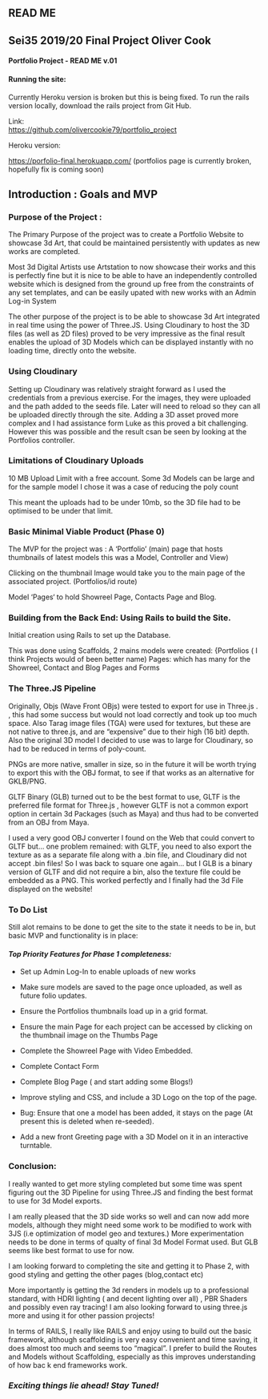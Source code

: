 ## READ ME

##  Sei35 2019/20 Final Project  				Oliver Cook


#### Portfolio Project - READ ME  v.01

#### Running the site:

Currently Heroku version is broken but this is being fixed. To run the rails version locally, download the rails project from Git Hub.

Link:  
https://github.com/olivercookie79/portfolio_project

Heroku version:

https://porfolio-final.herokuapp.com/
(portfolios page is currently broken, hopefully  fix is coming  soon)

## Introduction : Goals and MVP

### Purpose of the Project :

The Primary Purpose of the  project was to create a Portfolio Website to showcase 3d Art, that could be maintained persistently  with updates as new works are completed.

 Most 3d Digital Artists use Artstation to now showcase their  works and this is perfectly fine  but it is nice to be able to have an independently controlled website which is designed from the ground up free from the constraints of any set templates, and can be easily upated with new works with an Admin Log-in System

The other purpose of the project is to be able to showcase 3d Art integrated in real time  using the power  of Three.JS.  Using Cloudinary to host the 3D files (as well as 2D files)  proved to be very  impressive as the final result enables the upload of 3D Models which can be displayed  instantly with no loading time, directly onto the website.

### Using Cloudinary
Setting up Cloudinary was relatively straight  forward  as I used the  credentials from a previous exercise. For the images, they were uploaded and the path added to the seeds file.
Later will need to reload so  they can all be uploaded  directly through the site.
Adding a 3D asset proved more complex and I had assistance form Luke as this proved  a bit challenging. However this was possible and the result csan be seen by looking at the Portfolios controller.   

### Limitations of Cloudinary  Uploads
10 MB Upload Limit with a free account.  Some 3d Models can be large and for the sample model I chose it was a case of reducing the poly count

This meant the uploads had to be under 10mb, so the 3D  file had to be optimised to be under that limit.

### Basic Minimal Viable Product (Phase 0)
The MVP for the project was : A ‘Portfolio’ (main) page that  hosts thumbnails of latest models this was a Model, Controller and View)

Clicking on the thumbnail Image would take you to the main page  of the associated project. (Portfolios/id  route)

Model ‘Pages‘ to hold Showreel Page, Contacts Page and Blog.

### Building from the Back End: Using Rails to build the Site.

Initial creation  using Rails to set up the Database.

This was done using Scaffolds, 2 mains models were created:
{Portfolios ( I think Projects would of been better name)
Pages: which has many for the  Showreel, Contact and Blog Pages and Forms


### The Three.JS Pipeline


Originally, Objs  (Wave Front OBjs) were tested to export for use in Three.js . , this had some success but would not load correctly and took up too much space. Also Tarag image files (TGA)  were used for textures, but these are not native  to three.js, and are  “expensive” due to their high (16 bit) depth.  Also the original 3D model I decided to use was to large for Cloudinary, so had  to be reduced in terms of poly-count.

PNGs are more native, smaller in size, so  in the future it  will be worth trying to export this with the OBJ format, to see if that works as an alternative for GKLB/PNG.

GLTF Binary (GLB) turned out to be the best format to use,  GLTF is  the preferred  file format  for Three.js , however GLTF is not  a common export option in certain 3d Packages (such as Maya) and thus  had to be converted from an OBJ from Maya.

I used a very good  OBJ converter I found on the Web that  could convert  to GLTF but... one problem remained: with GLTF, you need to also export the texture as  as  a separate file along with  a  .bin file, and Cloudinary did not accept .bin files! So I was back to square one again…  but  I  GLB is a binary version of GLTF and did not require  a bin, also the texture file could be embedded as a PNG. This worked perfectly and I finally had  the 3d File displayed on the website!


### To Do List  

Still alot remains to be done to get the site to the  state it needs to be in, but basic MVP and functionality is in place:

#### *Top Priority  Features for Phase 1 completeness:*


* Set up Admin Log-In to enable uploads of new works

* Make sure models are saved to the page once uploaded, as well as future folio updates.

* Ensure the Portfolios  thumbnails load up in a grid format.

* Ensure the main Page for each  project can be accessed by clicking on the thumbnail  image on the Thumbs Page

* Complete  the Showreel Page with Video Embedded.

* Complete Contact Form

* Complete Blog Page ( and start adding some Blogs!)

* Improve styling and CSS, and include  a 3D Logo on the top of the page.

* Bug: Ensure that one a model has been added, it stays on the page (At present this is deleted when re-seeded).

* Add a new front Greeting page with a 3D Model on it in an interactive turntable.

### Conclusion:

I really wanted to get more styling completed but some time was spent figuring out the  3D Pipeline for using Three.JS and finding the best  format to use for 3d Model exports.

I am really pleased that the  3D side works so well and can  now add more models, although they might need some work to  be modified to work with 3JS (i.e optimization of model geo and  textures.)  More experimentation needs to be done in terms of qualty of final  3d Model Format used. But GLB seems like best format  to use for now.

I am looking forward to completing the site and getting it to Phase 2, with good styling and getting the  other pages (blog,contact etc)

More importantly is  getting the 3d  renders in models up to a  professional standard, with HDRI lighting ( and decent  lighting over all) , PBR Shaders and  possibly even ray tracing!
I am also looking forward to using three.js more and using it for other passion projects!

In terms of RAILS, I really like RAILS and enjoy  using to build out the basic framework, although scaffolding is very easy convenient and  time saving, it does almost too much and seems too  “magical”. I prefer to build the Routes and Models  without Scaffolding, especially as this improves understanding of how bac k end frameworks  work.

### *Exciting things lie ahead! Stay Tuned!*
